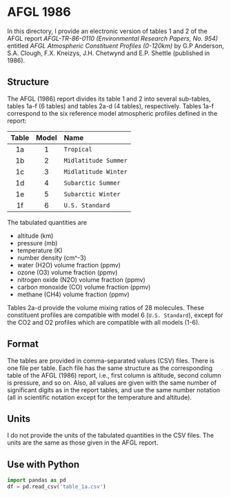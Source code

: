 # AFGL 1986

In this directory, I provide an electronic version of tables 1 and 2 of the AFGL report *AFGL-TR-86-0110 (Environmental Research Papers, No. 954)* entitled *AFGL Atmospheric Constituent Profiles (0-120km)* by G.P Anderson, S.A. Clough, F.X. Kneizys, J.H. Chetwynd and E.P. Shettle (published in 1986).

## Structure

The AFGL (1986) report divides its table 1 and 2 into several sub-tables, tables 1a-f (6 tables) and tables 2a-d (4 tables), respectively. Tables 1a-f correspond to the six reference model atmospheric profiles defined in the report:

| Table | Model | Name                 |
| :---: | :---: | :------------------  |
| 1a    | 1     | `Tropical`           |
| 1b    | 2     | `Midlatitude Summer` |
| 1c    | 3     | `Midlatitude Winter` |
| 1d    | 4     | `Subarctic Summer`   |
| 1e    | 5     | `Subarctic Winter`   |
| 1f    | 6     | `U.S. Standard`      |

The tabulated quantities are

* altitude (km)
* pressure (mb)
* temperature (K)
* number density (cm^-3)
* water (H2O) volume fraction (ppmv)
* ozone (O3) volume fraction (ppmv)
* nitrogen oxide (N2O) volume fraction (ppmv)
* carbon monoxide (CO) volume fraction (ppmv)
* methane (CH4) volume fraction (ppmv)

Tables 2a-d provide the volume mixing ratios of 28 molecules. These constituent profiles are compatible with model 6 (`U.S. Standard`), except for the CO2 and O2 profiles which are compatible with all models (1-6).

## Format

The tables are provided in comma-separated values (CSV) files. There is one file per table. Each file has the same structure as the corresponding table of the AFGL (1986) report, i.e., first column is altitude, second column is pressure, and so on. Also, all values are given with the same number of significant digits as in the report tables, and use the same number notation (all in scientific notation except for the temperature and altitude).

## Units

I do not provide the units of the tabulated quantities in the CSV files. The units are the same as those given in the AFGL report.

## Use with Python

```python
import pandas as pd
df = pd.read_csv('table_1a.csv')
```
